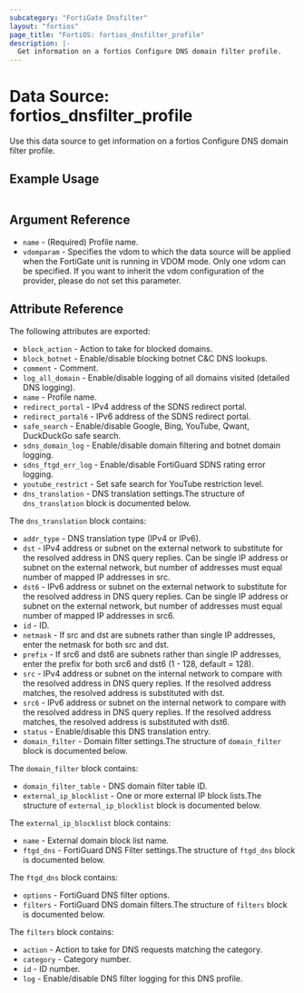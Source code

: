 ```yaml
---
subcategory: "FortiGate Dnsfilter"
layout: "fortios"
page_title: "FortiOS: fortios_dnsfilter_profile"
description: |-
  Get information on a fortios Configure DNS domain filter profile.
---
```


# Data Source: fortios_dnsfilter_profile
Use this data source to get information on a fortios Configure DNS domain filter profile.


## Example Usage

```hcl

```

## Argument Reference

* `name` - (Required) Profile name.
* `vdomparam` - Specifies the vdom to which the data source will be applied when the FortiGate unit is running in VDOM mode. Only one vdom can be specified. If you want to inherit the vdom configuration of the provider, please do not set this parameter.

## Attribute Reference

The following attributes are exported:

* `block_action` - Action to take for blocked domains.
* `block_botnet` - Enable/disable blocking botnet C&C DNS lookups.
* `comment` - Comment.
* `log_all_domain` - Enable/disable logging of all domains visited (detailed DNS logging).
* `name` - Profile name.
* `redirect_portal` - IPv4 address of the SDNS redirect portal.
* `redirect_portal6` - IPv6 address of the SDNS redirect portal.
* `safe_search` - Enable/disable Google, Bing, YouTube, Qwant, DuckDuckGo safe search.
* `sdns_domain_log` - Enable/disable domain filtering and botnet domain logging.
* `sdns_ftgd_err_log` - Enable/disable FortiGuard SDNS rating error logging.
* `youtube_restrict` - Set safe search for YouTube restriction level.
* `dns_translation` - DNS translation settings.The structure of `dns_translation` block is documented below.

The `dns_translation` block contains:

* `addr_type` - DNS translation type (IPv4 or IPv6).
* `dst` - IPv4 address or subnet on the external network to substitute for the resolved address in DNS query replies. Can be single IP address or subnet on the external network, but number of addresses must equal number of mapped IP addresses in src.
* `dst6` - IPv6 address or subnet on the external network to substitute for the resolved address in DNS query replies. Can be single IP address or subnet on the external network, but number of addresses must equal number of mapped IP addresses in src6.
* `id` - ID.
* `netmask` - If src and dst are subnets rather than single IP addresses, enter the netmask for both src and dst.
* `prefix` - If src6 and dst6 are subnets rather than single IP addresses, enter the prefix for both src6 and dst6 (1 - 128, default = 128).
* `src` - IPv4 address or subnet on the internal network to compare with the resolved address in DNS query replies. If the resolved address matches, the resolved address is substituted with dst.
* `src6` - IPv6 address or subnet on the internal network to compare with the resolved address in DNS query replies. If the resolved address matches, the resolved address is substituted with dst6.
* `status` - Enable/disable this DNS translation entry.
* `domain_filter` - Domain filter settings.The structure of `domain_filter` block is documented below.

The `domain_filter` block contains:

* `domain_filter_table` - DNS domain filter table ID.
* `external_ip_blocklist` - One or more external IP block lists.The structure of `external_ip_blocklist` block is documented below.

The `external_ip_blocklist` block contains:

* `name` - External domain block list name.
* `ftgd_dns` - FortiGuard DNS Filter settings.The structure of `ftgd_dns` block is documented below.

The `ftgd_dns` block contains:

* `options` - FortiGuard DNS filter options.
* `filters` - FortiGuard DNS domain filters.The structure of `filters` block is documented below.

The `filters` block contains:

* `action` - Action to take for DNS requests matching the category.
* `category` - Category number.
* `id` - ID number.
* `log` - Enable/disable DNS filter logging for this DNS profile.
